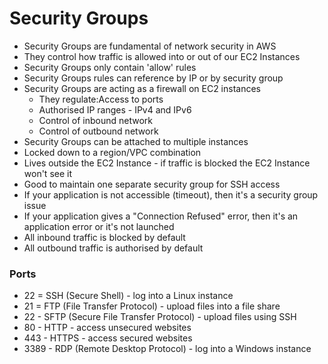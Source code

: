 # Security Groups

* Security Groups are fundamental of network security in AWS
* They control how traffic is allowed into or out of our EC2 Instances
* Security Groups only contain 'allow' rules
* Security Groups rules can reference by IP or by security group
* Security Groups are acting as a firewall on EC2 instances
  * They regulate:Access to ports
  * Authorised IP ranges - IPv4 and IPv6
  * Control of inbound network
  * Control of outbound network
* Security Groups can be attached to multiple instances
* Locked down to a region/VPC combination
* Lives outside the EC2 Instance - if traffic is blocked the EC2 Instance won't see it
* Good to maintain one separate security group for SSH access
* If your application is not accessible (timeout), then it's a security group issue
* If your application gives a "Connection Refused" error, then it's an application error or it's not launched
* All inbound traffic is blocked by default
* All outbound traffic is authorised by default

### Ports

* 22 = SSH (Secure Shell) - log into a Linux instance
* 21 = FTP (File Transfer Protocol) - upload files into a file share
* 22 - SFTP (Secure File Transfer Protocol) - upload files using SSH
* 80 - HTTP - access unsecured websites
* 443 - HTTPS - access secured websites
* 3389 - RDP (Remote Desktop Protocol) - log into a Windows instance
